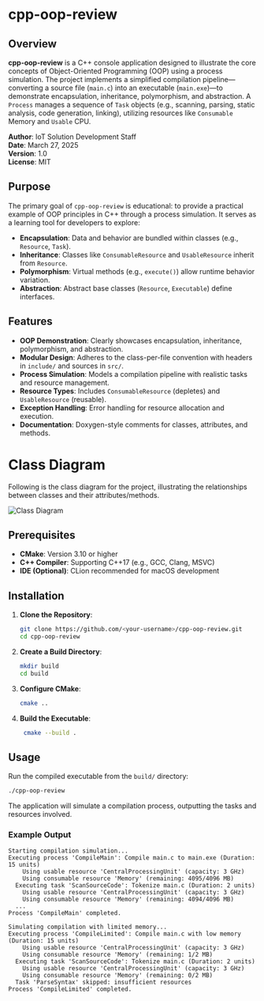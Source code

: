 # cpp-oop-review

## Overview

**cpp-oop-review** is a C++ console application designed to illustrate the core concepts of Object-Oriented Programming (OOP) using a process simulation. The project implements a simplified compilation pipeline—converting a source file (`main.c`) into an executable (`main.exe`)—to demonstrate encapsulation, inheritance, polymorphism, and abstraction. A `Process` manages a sequence of `Task` objects (e.g., scanning, parsing, static analysis, code generation, linking), utilizing resources like `Consumable` Memory and `Usable` CPU.

**Author**: IoT Solution Development Staff  
**Date**: March 27, 2025  
**Version**: 1.0  
**License**: MIT

## Purpose

The primary goal of `cpp-oop-review` is educational: to provide a practical example of OOP principles in C++ through a process simulation. It serves as a learning tool for developers to explore:
- **Encapsulation**: Data and behavior are bundled within classes (e.g., `Resource`, `Task`).
- **Inheritance**: Classes like `ConsumableResource` and `UsableResource` inherit from `Resource`.
- **Polymorphism**: Virtual methods (e.g., `execute()`) allow runtime behavior variation.
- **Abstraction**: Abstract base classes (`Resource`, `Executable`) define interfaces.

## Features

- **OOP Demonstration**: Clearly showcases encapsulation, inheritance, polymorphism, and abstraction.
- **Modular Design**: Adheres to the class-per-file convention with headers in `include/` and sources in `src/`.
- **Process Simulation**: Models a compilation pipeline with realistic tasks and resource management.
- **Resource Types**: Includes `ConsumableResource` (depletes) and `UsableResource` (reusable).
- **Exception Handling**: Error handling for resource allocation and execution.
- **Documentation**: Doxygen-style comments for classes, attributes, and methods.

# Class Diagram
Following is the class diagram for the project, illustrating the relationships between classes and their attributes/methods.

![Class Diagram](https://www.plantuml.com/plantuml/proxy?src=https://raw.githubusercontent.com/upc-pre-202510-1asi0572-sandbox/cpp-oop-review/refs/heads/master/docs/class-diagram.md?token=GHSAT0AAAAAAC7JG2V4DUHG4SPXXYVLWI3MZ7JPZKQ)
## Prerequisites

- **CMake**: Version 3.10 or higher
- **C++ Compiler**: Supporting C++17 (e.g., GCC, Clang, MSVC)
- **IDE (Optional)**: CLion recommended for macOS development

## Installation

1. **Clone the Repository**:
   ```bash
   git clone https://github.com/<your-username>/cpp-oop-review.git
   cd cpp-oop-review
   ```
2. **Create a Build Directory**:
   ```bash
   mkdir build
   cd build
   ```
3. **Configure CMake**:
   ```bash
   cmake ..
   ```
4. **Build the Executable**:
   ```bash
    cmake --build .
    ```
## Usage
Run the compiled executable from the `build/` directory:
```bash
./cpp-oop-review
```
The application will simulate a compilation process, outputting the tasks and resources involved.
### Example Output
```plaintext
Starting compilation simulation...
Executing process 'CompileMain': Compile main.c to main.exe (Duration: 15 units)
    Using usable resource 'CentralProcessingUnit' (capacity: 3 GHz)
    Using consumable resource 'Memory' (remaining: 4095/4096 MB)
  Executing task 'ScanSourceCode': Tokenize main.c (Duration: 2 units)
    Using usable resource 'CentralProcessingUnit' (capacity: 3 GHz)
    Using consumable resource 'Memory' (remaining: 4094/4096 MB)
  ...
Process 'CompileMain' completed.

Simulating compilation with limited memory...
Executing process 'CompileLimited': Compile main.c with low memory (Duration: 15 units)
    Using usable resource 'CentralProcessingUnit' (capacity: 3 GHz)
    Using consumable resource 'Memory' (remaining: 1/2 MB)
  Executing task 'ScanSourceCode': Tokenize main.c (Duration: 2 units)
    Using usable resource 'CentralProcessingUnit' (capacity: 3 GHz)
    Using consumable resource 'Memory' (remaining: 0/2 MB)
  Task 'ParseSyntax' skipped: insufficient resources
Process 'CompileLimited' completed.
```
